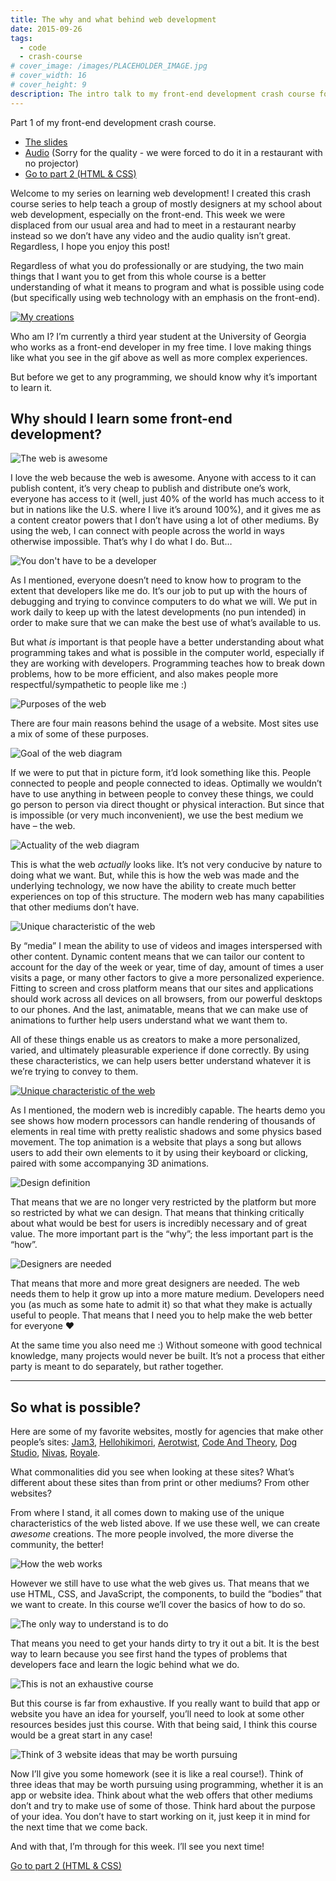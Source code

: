 ```yaml
---
title: The why and what behind web development
date: 2015-09-26
tags:
  - code
  - crash-course
# cover_image: /images/PLACEHOLDER_IMAGE.jpg
# cover_width: 16
# cover_height: 9
description: The intro talk to my front-end development crash course for designers.
---
```


Part 1 of my front-end development crash course.

- <a href="https://slides.com/zachsaucier/cc1/">The slides</a>
- <a href="https://gdclub.uga.edu/audio/part1-audio.wav">Audio</a> (Sorry for the quality - we were forced to do it in a restaurant with no projector)
- <a href="https://zachsaucier.com/blog/blog/2015/10/05/starting-html-and-css/">Go to part 2 (HTML &amp; CSS)</a>

Welcome to my series on learning web development! I created this crash course series to help teach a group of mostly designers at my school about web development, especially on the front-end. This week we were displaced from our usual area and had to meet in a restaurant nearby instead so we don’t have any video and the audio quality isn’t great. Regardless, I hope you enjoy this post!

Regardless of what you do professionally or are studying, the two main things that I want you to get from this whole course is a better understanding of what it means to program and what is possible using code (but specifically using web technology with an emphasis on the front-end).

<span class="excerpt-marker"></span>

<a href="https://slides.com/zachsaucier/front-end-dev-talk-one/live#/0/1">
  <img src="$lib/images/cc1/my-work.gif" alt="My creations" loading="lazy" />
</a>

Who am I? I’m currently a third year student at the University of Georgia who works as a front-end developer in my free time. I love making things like what you see in the gif above as well as more complex experiences.

But before we get to any programming, we should know why it’s important to learn it.

## Why should I learn some front-end development?

<img src="$lib/images/cc1/slide1.png" alt="The web is awesome" loading="lazy" />

I love the web because the web is awesome. Anyone with access to it can publish content, it’s very cheap to publish and distribute one’s work, everyone has access to it (well, just 40% of the world has much access to it but in nations like the U.S. where I live it’s around 100%), and it gives me as a content creator powers that I don’t have using a lot of other mediums. By using the web, I can connect with people across the world in ways otherwise impossible. That’s why I do what I do. But…

<img src="$lib/images/cc1/slide2.png" alt="You don't have to be a developer" loading="lazy" />

As I mentioned, everyone doesn’t need to know how to program to the extent that developers like me do. It’s our job to put up with the hours of debugging and trying to convince computers to do what we will. We put in work daily to keep up with the latest developments (no pun intended) in order to make sure that we can make the best use of what’s available to us.

But what _is_ important is that people have a better understanding about what programming takes and what is possible in the computer world, especially if they are working with developers. Programming teaches how to break down problems, how to be more efficient, and also makes people more respectful/sympathetic to people like me :)

<img src="$lib/images/cc1/slide3.png" alt="Purposes of the web" loading="lazy" />

There are four main reasons behind the usage of a website. Most sites use a mix of some of these purposes.

<img src="$lib/images/cc1/slide4.png" alt="Goal of the web diagram" loading="lazy" />

If we were to put that in picture form, it’d look something like this. People connected to people and people connected to ideas. Optimally we wouldn’t have to use anything in between people to convey these things, we could go person to person via direct thought or physical interaction. But since that is impossible (or very much inconvenient), we use the best medium we have – the web.

<img src="$lib/images/cc1/slide5.png" alt="Actuality of the web diagram" loading="lazy" />

This is what the web _actually_ looks like. It’s not very conducive by nature to doing what we want. But, while this is how the web was made and the underlying technology, we now have the ability to create much better experiences on top of this structure. The modern web has many capabilities that other mediums don’t have.

<img src="$lib/images/cc1/slide6.png" alt="Unique characteristic of the web" loading="lazy" />

By “media” I mean the ability to use of videos and images interspersed with other content. Dynamic content means that we can tailor our content to account for the day of the week or year, time of day, amount of times a user visits a page, or many other factors to give a more personalized experience. Fitting to screen and cross platform means that our sites and applications should work across all devices on all browsers, from our powerful desktops to our phones. And the last, animatable, means that we can make use of animations to further help users understand what we want them to.

All of these things enable us as creators to make a more personalized, varied, and ultimately pleasurable experience if done correctly. By using these characteristics, we can help users better understand whatever it is we’re trying to convey to them.

<a href="https://slides.com/zachsaucier/front-end-dev-talk-one/live#/0/8">
  <img src="$lib/images/cc1/capabilities.gif" alt="Unique characteristic of the web" loading="lazy" />
</a>

As I mentioned, the modern web is incredibly capable. The hearts demo you see shows how modern processors can handle rendering of thousands of elements in real time with pretty realistic shadows and some physics based movement. The top animation is a website that plays a song but allows users to add their own elements to it by using their keyboard or clicking, paired with some accompanying 3D animations.

<img src="$lib/images/cc1/slide7.png" alt="Design definition" loading="lazy" />

That means that we are no longer very restricted by the platform but more so restricted by what we can design. That means that thinking critically about what would be best for users is incredibly necessary and of great value. The more important part is the “why”; the less important part is the “how”.

<img src="$lib/images/cc1/slide8.png" alt="Designers are needed" loading="lazy" />

That means that more and more great designers are needed. The web needs them to help it grow up into a more mature medium. Developers need you (as much as some hate to admit it) so that what they make is actually useful to people. That means that I need you to help make the web better for everyone ❤️

At the same time you also need me :) Without someone with good technical knowledge, many projects would never be built. It’s not a process that either party is meant to do separately, but rather together.

<hr>

## So what is possible?

Here are some of my favorite websites, mostly for agencies that make other people’s sites: <a href="https://www.jam3.com/work/#hackdays">Jam3</a>, <a href="https://hellohikimori.com/#!/home">Hellohikimori</a>, <a href="https://aerotwist.com/blog/react-plus-performance-equals-what/">Aerotwist</a>, <a href="https://www.codeandtheory.com/">Code And Theory</a>, <a href="https://www.dogstudio.be/">Dog Studio</a>, <a href="https://www.nivas.hr/">Nivas</a>, <a href="https://weareroyale.com/#/">Royale</a>.

What commonalities did you see when looking at these sites? What’s different about these sites than from print or other mediums? From other websites?

From where I stand, it all comes down to making use of the unique characteristics of the web listed above. If we use these well, we can create _awesome_ creations. The more people involved, the more diverse the community, the better!

<img src="$lib/images/cc1/slide9.png" alt="How the web works" loading="lazy" />

However we still have to use what the web gives us. That means that we use HTML, CSS, and JavaScript, the components, to build the “bodies” that we want to create. In this course we’ll cover the basics of how to do so.

<img src="$lib/images/cc1/slide10.png" alt="The only way to understand is to do" loading="lazy" />

That means you need to get your hands dirty to try it out a bit. It is the best way to learn because you see first hand the types of problems that developers face and learn the logic behind what we do.

<img src="$lib/images/cc1/slide11.png" alt="This is not an exhaustive course" loading="lazy" />

But this course is far from exhaustive. If you really want to build that app or website you have an idea for yourself, you’ll need to look at some other resources besides just this course. With that being said, I think this course would be a great start in any case!

<img src="$lib/images/cc1/slide12.png" alt="Think of 3 website ideas that may be worth pursuing" loading="lazy" />

Now I’ll give you some homework (see it is like a real course!). Think of three ideas that may be worth pursuing using programming, whether it is an app or website idea. Think about what the web offers that other mediums don’t and try to make use of some of those. Think hard about the purpose of your idea. You don’t have to start working on it, just keep it in mind for the next time that we come back.

And with that, I’m through for this week. I’ll see you next time!

<a href="https://zachsaucier.com/blog/blog/2015/10/05/starting-html-and-css/">Go to part 2 (HTML &amp; CSS)</a>
